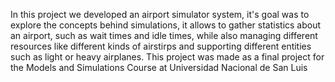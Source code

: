 In this project we developed an airport simulator system, it's goal was to explore the concepts behind simulations, it allows to gather statistics about an airport, 
such as wait times and idle times, while also managing different resources like different kinds of airstirps and supporting different entities such as light or heavy airplanes.
This project was made as a final project for the Models and Simulations Course at Universidad Nacional de San Luis
